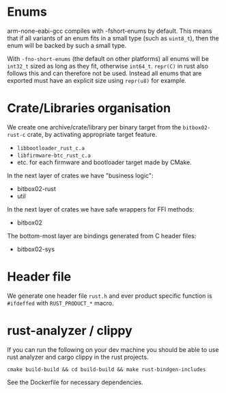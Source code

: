 # Enums

arm-none-eabi-gcc compiles with -fshort-enums by default. This means that if all variants of an
enum fits in a small type (such as `uint8_t`), then the enum will be backed by such a small type.


With `-fno-short-enums` (the default on other platforms) all enums will be `int32_t` sized as long
as they fit, otherwise `int64_t`.  `repr(C)` in rust also follows this and can therefore not be
used. Instead all enums that are exported must have an explicit size using `repr(u8)` for example.


# Crate/Libraries organisation

We create one archive/crate/library per binary target from the `bitbox02-rust-c` crate, by
activating appropriate target feature.

* `libbootloader_rust_c.a`
* `libfirmware-btc_rust_c.a`
* etc. for each firmware and bootloader target made by CMake.

In the next layer of crates we have "business logic":

* bitbox02-rust
* util

In the next layer of crates we have safe wrappers for FFI methods:

* bitbox02

The bottom-most layer are bindings generated from C header files:

* bitbox02-sys

# Header file

We generate one header file `rust.h` and ever product specific function is `#ifdeffed` with
`RUST_PRODUCT_*` macro.


# rust-analyzer / clippy

If you can run the following on your dev machine you should be able to use rust analyzer and cargo
clippy in the rust projects.

```
cmake build-build && cd build-build && make rust-bindgen-includes
```

See the Dockerfile for necessary dependencies.
